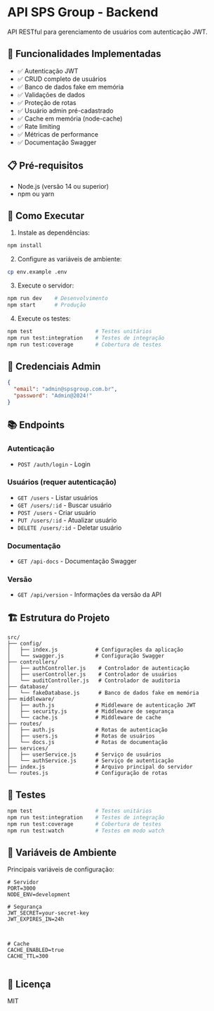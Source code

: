 # API SPS Group - Backend

API RESTful para gerenciamento de usuários com autenticação JWT.

## 🚀 Funcionalidades Implementadas

- ✅ Autenticação JWT
- ✅ CRUD completo de usuários
- ✅ Banco de dados fake em memória
- ✅ Validações de dados
- ✅ Proteção de rotas
- ✅ Usuário admin pré-cadastrado
- ✅ Cache em memória (node-cache)
- ✅ Rate limiting
- ✅ Métricas de performance
- ✅ Documentação Swagger

## 📋 Pré-requisitos

- Node.js (versão 14 ou superior)
- npm ou yarn

## 🚀 Como Executar

1. Instale as dependências:
```bash
npm install
```

2. Configure as variáveis de ambiente:
```bash
cp env.example .env
```

3. Execute o servidor:
```bash
npm run dev    # Desenvolvimento
npm start      # Produção
```

4. Execute os testes:
```bash
npm test                    # Testes unitários
npm run test:integration    # Testes de integração
npm run test:coverage       # Cobertura de testes
```



## 🔐 Credenciais Admin

```json
{
  "email": "admin@spsgroup.com.br",
  "password": "Admin@2024!"
}
```

## 📚 Endpoints

### Autenticação
- `POST /auth/login` - Login

### Usuários (requer autenticação)
- `GET /users` - Listar usuários
- `GET /users/:id` - Buscar usuário
- `POST /users` - Criar usuário
- `PUT /users/:id` - Atualizar usuário
- `DELETE /users/:id` - Deletar usuário



### Documentação
- `GET /api-docs` - Documentação Swagger

### Versão
- `GET /api/version` - Informações da versão da API

## 🏗️ Estrutura do Projeto

```
src/
├── config/
│   ├── index.js            # Configurações da aplicação
│   └── swagger.js          # Configuração Swagger
├── controllers/
│   ├── authController.js    # Controlador de autenticação
│   ├── userController.js    # Controlador de usuários
│   └── auditController.js   # Controlador de auditoria
├── database/
│   └── fakeDatabase.js      # Banco de dados fake em memória
├── middleware/
│   ├── auth.js             # Middleware de autenticação JWT
│   ├── security.js         # Middleware de segurança
│   └── cache.js            # Middleware de cache
├── routes/
│   ├── auth.js             # Rotas de autenticação
│   ├── users.js            # Rotas de usuários
│   └── docs.js             # Rotas de documentação
├── services/
│   ├── userService.js      # Serviço de usuários
│   └── authService.js      # Serviço de autenticação
├── index.js                # Arquivo principal do servidor
└── routes.js               # Configuração de rotas
```

## 🧪 Testes

```bash
npm test                    # Testes unitários
npm run test:integration    # Testes de integração
npm run test:coverage       # Cobertura de testes
npm run test:watch          # Testes em modo watch
```

## 🔧 Variáveis de Ambiente

Principais variáveis de configuração:

```env
# Servidor
PORT=3000
NODE_ENV=development

# Segurança
JWT_SECRET=your-secret-key
JWT_EXPIRES_IN=24h



# Cache
CACHE_ENABLED=true
CACHE_TTL=300


```

## 📄 Licença

MIT